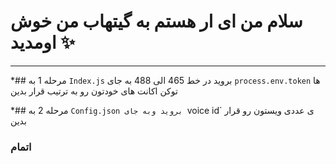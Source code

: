 # سلام من ای ار هستم به گیتهاب من خوش اومدید ✨

---


*## مرحله 1
به `Index.js` بروید در خط 465 الی 488 به جای `process.env.token` ها توکن اکانت های خودتون رو به ترتیب قرار بدین


*## مرحله 2
به `Config.json بروید وبه جای `voice id` ی عددی ویستون رو قرار بدین
### اتمام

